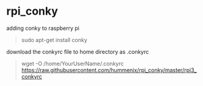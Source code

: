 # rpi_conky

adding conky to raspberry pi
> sudo apt-get install conky

download the conkyrc file to home directory as .conkyrc
> wget -O /home/YourUserName/.conkyrc https://raw.githubusercontent.com/hummenix/rpi_conky/master/rpi3_conkyrc

